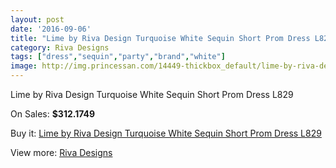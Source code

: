 ```yaml
---
layout: post
date: '2016-09-06'
title: "Lime by Riva Design Turquoise White Sequin Short Prom Dress L829"
category: Riva Designs
tags: ["dress","sequin","party","brand","white"]
image: http://img.princessan.com/14449-thickbox_default/lime-by-riva-design-turquoise-white-sequin-short-prom-dress-l829.jpg
---
```

Lime by Riva Design Turquoise White Sequin Short Prom Dress L829

On Sales: **$312.1749**
<a href="https://www.princessan.com/en/riva-designs/6767-lime-by-riva-design-turquoise-white-sequin-short-prom-dress-l829.html"><amp-img layout="responsive" width="600" height="600" src="//img.princessan.com/14449-thickbox_default/lime-by-riva-design-turquoise-white-sequin-short-prom-dress-l829.jpg" alt="Lime by Riva Design Turquoise White Sequin Short Prom Dress L829 0" /></a>
<a href="https://www.princessan.com/en/riva-designs/6767-lime-by-riva-design-turquoise-white-sequin-short-prom-dress-l829.html"><amp-img layout="responsive" width="600" height="600" src="//img.princessan.com/14450-thickbox_default/lime-by-riva-design-turquoise-white-sequin-short-prom-dress-l829.jpg" alt="Lime by Riva Design Turquoise White Sequin Short Prom Dress L829 1" /></a>

Buy it: [Lime by Riva Design Turquoise White Sequin Short Prom Dress L829](https://www.princessan.com/en/riva-designs/6767-lime-by-riva-design-turquoise-white-sequin-short-prom-dress-l829.html "Lime by Riva Design Turquoise White Sequin Short Prom Dress L829")

View more: [Riva Designs](https://www.princessan.com/en/54-riva-designs "Riva Designs")